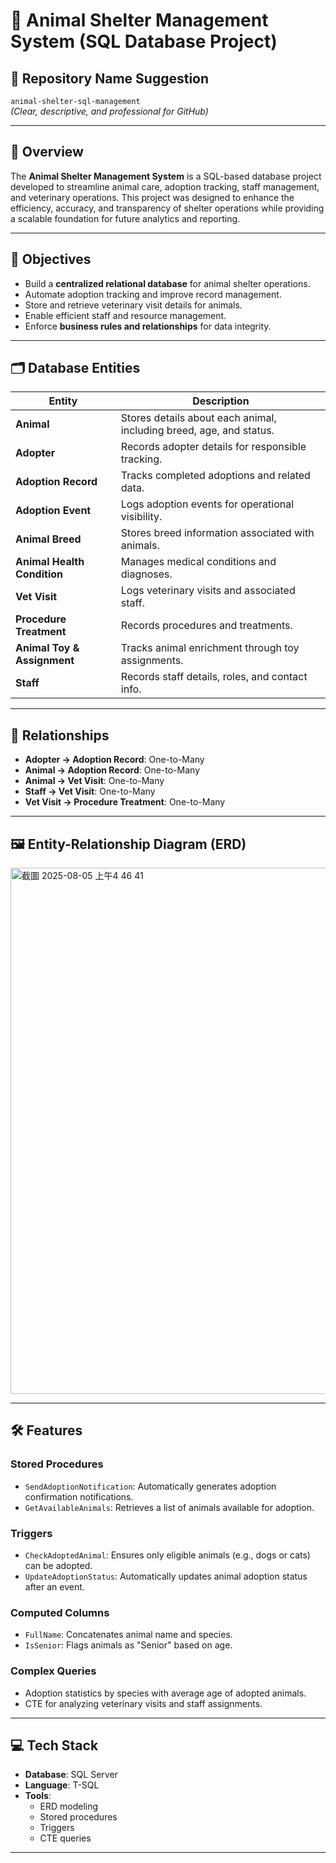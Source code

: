 # 🐾 Animal Shelter Management System (SQL Database Project)

## 📌 Repository Name Suggestion
`animal-shelter-sql-management`  
_(Clear, descriptive, and professional for GitHub)_

---

## 📖 Overview
The **Animal Shelter Management System** is a SQL-based database project developed to streamline animal care, adoption tracking, staff management, and veterinary operations. This project was designed to enhance the efficiency, accuracy, and transparency of shelter operations while providing a scalable foundation for future analytics and reporting.

---

## 🎯 Objectives
- Build a **centralized relational database** for animal shelter operations.  
- Automate adoption tracking and improve record management.  
- Store and retrieve veterinary visit details for animals.  
- Enable efficient staff and resource management.  
- Enforce **business rules and relationships** for data integrity.  

---

## 🗂 Database Entities
| Entity                    | Description                                                           |
|---------------------------|-----------------------------------------------------------------------|
| **Animal**                | Stores details about each animal, including breed, age, and status.   |
| **Adopter**               | Records adopter details for responsible tracking.                     |
| **Adoption Record**       | Tracks completed adoptions and related data.                          |
| **Adoption Event**        | Logs adoption events for operational visibility.                      |
| **Animal Breed**          | Stores breed information associated with animals.                     |
| **Animal Health Condition** | Manages medical conditions and diagnoses.                           |
| **Vet Visit**             | Logs veterinary visits and associated staff.                          |
| **Procedure Treatment**   | Records procedures and treatments.                                    |
| **Animal Toy & Assignment** | Tracks animal enrichment through toy assignments.                  |
| **Staff**                 | Records staff details, roles, and contact info.                       |

---

## 🔑 Relationships
- **Adopter → Adoption Record**: One-to-Many  
- **Animal → Adoption Record**: One-to-Many  
- **Animal → Vet Visit**: One-to-Many  
- **Staff → Vet Visit**: One-to-Many  
- **Vet Visit → Procedure Treatment**: One-to-Many  

---

## 🖼 Entity-Relationship Diagram (ERD)
<img width="1449" height="842" alt="截圖 2025-08-05 上午4 46 41" src="https://github.com/user-attachments/assets/53a3aa6d-f7b0-483c-bbb1-d59eda75633a" />

---

## 🛠 Features
### Stored Procedures
- `SendAdoptionNotification`: Automatically generates adoption confirmation notifications.
- `GetAvailableAnimals`: Retrieves a list of animals available for adoption.

### Triggers
- `CheckAdoptedAnimal`: Ensures only eligible animals (e.g., dogs or cats) can be adopted.
- `UpdateAdoptionStatus`: Automatically updates animal adoption status after an event.

### Computed Columns
- `FullName`: Concatenates animal name and species.
- `IsSenior`: Flags animals as "Senior" based on age.

### Complex Queries
- Adoption statistics by species with average age of adopted animals.
- CTE for analyzing veterinary visits and staff assignments.

---

## 💻 Tech Stack
- **Database**: SQL Server  
- **Language**: T-SQL  
- **Tools**:  
  - ERD modeling  
  - Stored procedures  
  - Triggers  
  - CTE queries  

---
